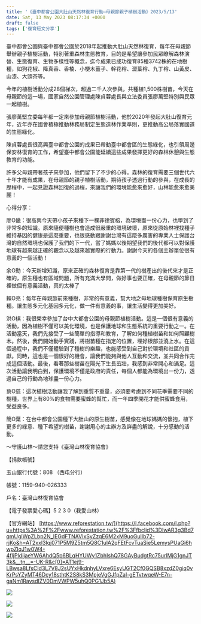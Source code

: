 ```yaml
---
title: '《臺中都會公園大肚山天然林復育行動—母親節親子植樹活動》2023/5/13'
date: Sat, 13 May 2023 08:17:34 +0000
draft: false
tags: ['復育短文分享']
---
```


臺中都會公園與臺中都會公園於2018年起推動大肚山天然林復育，每年在母親節舉辦親子植樹活動，特別著重森林生態教育，目的是希望讓參加民眾瞭解森林演替、生態復育、生物多樣性等概念，迄今成果已成功復育85種3742株的在地樹種，如狗花椒、降真香、香楠、小梗木薑子、幹花榕、澀葉榕、九丁榕、山黃皮、山漆、大頭茶等。

今年的植樹活動分成28個梯次，超過二千人次參與，共種植1,500株樹苗，今天在母親節的這一場，國家自然公園管理處陳貞蓉處長與立法委員張廖萬堅特別與民眾一起植樹。

張廖萬堅立委每年都一定來參加母親節植樹活動，他於2020年發起大肚山復育元年，近年亦在國會積極推動林務局制定生態造林作業準則，更推動高公局落實國道的生態綠化。

陳貞蓉處長很高興臺中都會公園的成果已帶動臺中都會區的生態綠化，也引領周邊保安林復育的工作，希望臺中都會公園能延續這些成果發揮更好的森林休憩與生態教育的功能。

許多父母親帶著孩子來參加，他們留下了不少的心得。森林的復育需要三個世代六十年才能有成果，在母親節的親子植樹活動，期待孩子透過行動的參與，在成長的歷程中，一起見證森林回復的過程，來讓我們的環境能愈來愈好，山林能愈來愈美麗！

心得分享：

廖O畿：很高興今天帶小孩子來種下一棵菲律賓榕，為環境盡一份心力，也學到了非常多的知識。原來隨便種樹也會造成很嚴重的環境破壞，原來從原始林裡找種子維持基因的健康是這麼重要，也很感動跟謝謝台灣有這麼多厲害的專業人士保護台灣的自然環境也保護了我們的下一代，當了媽媽以後期望我們的後代都可以對保護地球有越來越正確的觀念以及越來越實際的行動力。謝謝今天的各個主辦單位很有意義的一個活動！

余O勳：今天新增知識，原來正確的森林復育是靠第一代的樹產出的後代來才是正確的，原生種也有區域問題，所有充滿大學問，做好事也要正確，在母親節的節日裡做個有意義活動，真的太棒了

賴O亮：每年在母親節前來種樹，非常的有意義，幫大地之母地球種樹保育原生樹種。讓生態多元化基因多元化，做一件有意義的事，讓生活變得更加美好。

洪O棋：我很榮幸參加了台中大都會公園的母親節植樹活動。這是一個很有意義的活動，因為植樹不僅可以美化環境，也是保護地球和生態系統的重要行動之一。在活動當天，我們先接受了一些簡單的指導和教育，了解如何種植樹苗和如何照顧樹木。然後，我們開始動手實踐，將樹苗種在指定的位置，埋好根部並澆上水。在這個過程中，我們不僅體驗到了種樹的樂趣，也能感受到自己對於環境和社區的貢獻。同時，這也是一個很好的機會，讓我們能夠與他人互動和交流，並共同合作完成這個活動。最後，看著那些樹苗在陽光下生長茁壯，我感到非常開心和滿足。這次活動讓我明白到，保護環境不僅是政府的責任，每個人都能為環境出一份力，透過自己的行動為地球盡一份心力。

蔡O慈：這次植樹活動讓我了解到重質不重量，必須要考慮到不同花季需要不同的樹種，世界上有80%的食物需要蜜蜂的幫忙，而一年四季開花才能供蜜蜂食用，受益良多。

簡O葉：在台中都會公園種下大肚山的原生樹苗，感覺像在地球媽媽的懷抱，植下更多的綠意、種下希望的樹苗，謝謝用心的主辦方及詳盡的解說，十分感動的活動。

～守護山林～請您支持《臺灣山林復育協會》

【捐款帳號】

玉山銀行代號：808 （西屯分行）

帳號：1159-940-026333

戶名：臺灣山林復育協會

【電子發票愛心碼】5 2 3 0（我愛山林）

【官方網站】 [https://www.reforestation.tw/](https://l.facebook.com/l.php?u=https%3A%2F%2Fwww.reforestation.tw%2F%3Ffbclid%3DIwAR3g3Bd7qmUgIWpZLbp2N_IEGdFTNAVIxSyZzqE6M2xM9uoGuIlb72-rjKo&h=AT2xxI3lqj071P5M9Z5tm5Q8C1ulA2qFEtFcvTuaSie5LemysPUaGi6hwpZlqJ1w0W4-4fIjPIdijaeYW6AhdQ5p6BLqHYUWy1ZbhIshQ78GAyBudgtRc75urlMjG1gnJT3k&__tn__=-UK-R&c[0]=AT1ej9-LBwsa8LfsCId3L7V8J2sUYxHkdnhyLVxre6EsyUGT2Cf0GQSB8xzdZ0giq0vKrPsYZyMT46Dcy18sthtK2S8kS3MpjeVgGJfpZal-gETvtwqeW-E7n-gaNm1RavsdIZV0DmVWPW5uhQ0PG1Jb5A)

![](https://www.reforestation.tw/wp-content/uploads/2024/01/346789310_1289132345014441_192486175129690334_n.jpg)

![](https://www.reforestation.tw/wp-content/uploads/2024/01/346842088_1756929561430891_5264223065278807164_n.jpg)

![](https://www.reforestation.tw/wp-content/uploads/2024/01/346884514_163403953081943_375514550415770045_n-768x1024.jpg)